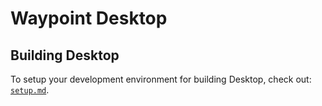 # Waypoint Desktop

## Building Desktop

To setup your development environment for building Desktop, check out: [`setup.md`](./docs/contributing/setup.md).
